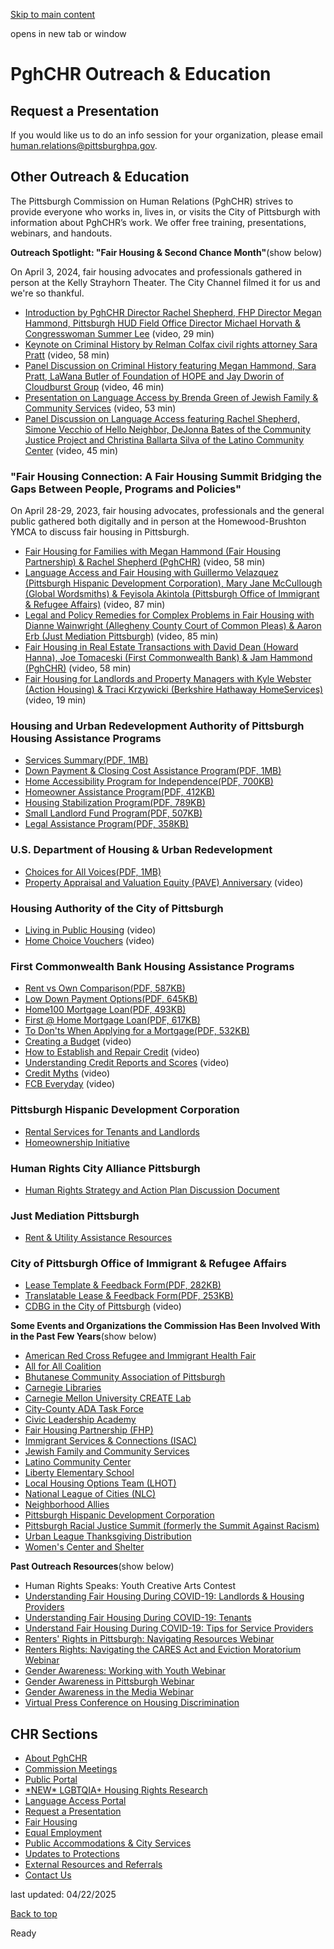 [Skip to main content](https://www.pittsburghpa.gov/City-Government/Boards-Authorities-Commissions/List-of-Boards-Authorities-Commissions/Commission-on-Human-Relations/Request-a-Presentation#main-content)

opens in new tab or window

# PghCHR Outreach & Education

## Request a Presentation

If you would like us to do an info session for your organization, please email human.relations@pittsburghpa.gov.

## Other Outreach & Education

The Pittsburgh Commission on Human Relations (PghCHR) strives to provide everyone who works in, lives in, or visits the City of Pittsburgh with information about PghCHR’s work. We offer free training, presentations, webinars, and handouts.

**Outreach Spotlight: "Fair Housing & Second Chance Month"**(show below)

On April 3, 2024, fair housing advocates and professionals gathered in person at the Kelly Strayhorn Theater. The City Channel filmed it for us and we're so thankful.

- [Introduction by PghCHR Director Rachel Shepherd, FHP Director Megan Hammond, Pittsburgh HUD Field Office Director Michael Horvath & Congresswoman Summer Lee](https://www.youtube.com/watch?v=aL3vdfCcBcI&t=1776s) (video, 29 min)
- [Keynote on Criminal History by Relman Colfax civil rights attorney Sara Pratt](https://www.youtube.com/watch?v=aL3vdfCcBcI&t=1776s) (video, 58 min)
- [Panel Discussion on Criminal History featuring Megan Hammond, Sara Pratt, LaWana Butler of Foundation of HOPE and Jay Dworin of Cloudburst Group](https://www.youtube.com/watch?v=aL3vdfCcBcI&t=5211s) (video, 46 min)
- [Presentation on Language Access by Brenda Green of Jewish Family & Community Services](https://www.youtube.com/watch?v=aL3vdfCcBcI&t=5211s) (video, 53 min)
- [Panel Discussion on Language Access featuring Rachel Shepherd, Simone Vecchio of Hello Neighbor, DeJonna Bates of the Community Justice Project and Christina Ballarta Silva of the Latino Community Center](https://youtu.be/aL3vdfCcBcI?si=Z_LF-ipXTfJELCet&t=11258) (video, 45 min)

### "Fair Housing Connection: A Fair Housing Summit Bridging the Gaps Between People, Programs and Policies"

On April 28-29, 2023, fair housing advocates, professionals and the general public gathered both digitally and in person at the Homewood-Brushton YMCA to discuss fair housing in Pittsburgh.

- [Fair Housing for Families with Megan Hammond (Fair Housing Partnership) & Rachel Shepherd (PghCHR)](https://youtu.be/eeBB32CF5SU) (video, 58 min)
- [Language Access and Fair Housing with Guillermo Velazquez (Pittsburgh Hispanic Development Corporation), Mary Jane McCullough (Global Wordsmiths) & Feyisola Akintola (Pittsburgh Office of Immigrant & Refugee Affairs)](https://youtu.be/jGYZ8ZpxlZM) (video, 87 min)
- [Legal and Policy Remedies for Complex Problems in Fair Housing with Dianne Wainwright (Allegheny County Court of Common Pleas) & Aaron Erb (Just Mediation Pittsburgh)](https://youtu.be/NXKnBc7cA8U) (video, 85 min)
- [Fair Housing in Real Estate Transactions with David Dean (Howard Hanna), Joe Tomaceski (First Commonwealth Bank) & Jam Hammond (PghCHR)](https://youtu.be/5YGqMsLVlXw) (video, 58 min)
- [Fair Housing for Landlords and Property Managers with Kyle Webster (Action Housing) & Traci Krzywicki (Berkshire Hathaway HomeServices)](https://youtu.be/yxbeoHOeiRw) (video, 19 min)

### Housing and Urban Redevelopment Authority of Pittsburgh Housing Assistance Programs

- [Services Summary(PDF, 1MB)](https://www.pittsburghpa.gov/files/assets/city/v/1/bac/documents/chr/education-amp-outreach/21412_ura_services_summary.pdf)
- [Down Payment & Closing Cost Assistance Program(PDF, 1MB)](https://www.pittsburghpa.gov/files/assets/city/v/1/bac/documents/chr/education-amp-outreach/21415_ura_down_payment__closing_cost_assistance_program.pdf)
- [Home Accessibility Program for Independence(PDF, 700KB)](https://www.pittsburghpa.gov/files/assets/city/v/1/bac/documents/chr/education-amp-outreach/21414_ura_home_accessibility_program_for_independence.pdf)
- [Homeowner Assistance Program(PDF, 412KB)](https://www.pittsburghpa.gov/files/assets/city/v/1/bac/documents/chr/education-amp-outreach/21413_ura_homeowner_assistance_program.pdf)
- [Housing Stabilization Program(PDF, 789KB)](https://www.pittsburghpa.gov/files/assets/city/v/1/bac/documents/chr/education-amp-outreach/21411_ura_housing_stabilization_program.pdf)
- [Small Landlord Fund Program(PDF, 507KB)](https://www.pittsburghpa.gov/files/assets/city/v/1/bac/documents/chr/education-amp-outreach/21410_ura_small_landlord_fund_program.pdf)
- [Legal Assistance Program(PDF, 358KB)](https://www.pittsburghpa.gov/files/assets/city/v/1/bac/documents/chr/education-amp-outreach/21408_ura_legal_assistance_program.pdf)

### U.S. Department of Housing & Urban Redevelopment

- [Choices for All Voices(PDF, 1MB)](https://www.pittsburghpa.gov/files/assets/city/v/1/bac/documents/chr/education-amp-outreach/21407_hud_choices_for_all_voices.pdf)
- [Property Appraisal and Valuation Equity (PAVE) Anniversary](https://www.youtube.com/watch?v=_7Osd-lbbXE) (video)

### Housing Authority of the City of Pittsburgh

- [Living in Public Housing](https://www.youtube.com/watch?v=x850CxvOuj4) (video)
- [Home Choice Vouchers](https://www.youtube.com/watch?v=9WIQbtMqkN0) (video)

### First Commonwealth Bank Housing Assistance Programs

- [Rent vs Own Comparison(PDF, 587KB)](https://www.pittsburghpa.gov/files/assets/city/v/1/bac/documents/chr/education-amp-outreach/21401_fcb_rent_vs._own_comparison.pdf)
- [Low Down Payment Options(PDF, 645KB)](https://www.pittsburghpa.gov/files/assets/city/v/1/bac/documents/chr/education-amp-outreach/21404_fcb_low_down_payment_options.pdf)
- [Home100 Mortgage Loan(PDF, 493KB)](https://www.pittsburghpa.gov/files/assets/city/v/1/bac/documents/chr/education-amp-outreach/21403_fcb_home100_mortgage_loan.pdf)
- [First @ Home Mortgage Loan(PDF, 617KB)](https://www.pittsburghpa.gov/files/assets/city/v/1/bac/documents/chr/education-amp-outreach/21402_fcb_first__home_mortgage_loan.pdf)
- [To Don'ts When Applying for a Mortgage(PDF, 532KB)](https://www.pittsburghpa.gov/files/assets/city/v/1/bac/documents/chr/education-amp-outreach/21400_fcb_to-donts_when_applying_for_a_mortgage.pdf)
- [Creating a Budget](https://www.youtube.com/watch?v=BMGNrFwOZKU) (video)
- [How to Establish and Repair Credit](https://www.youtube.com/watch?v=Wfs2JOKeL4k) (video)
- [Understanding Credit Reports and Scores](https://www.youtube.com/watch?v=M28C411kU3g) (video)
- [Credit Myths](https://www.youtube.com/watch?v=V9vGHdobo3E) (video)
- [FCB Everyday](https://www.youtube.com/watch?v=YRIroDZxCwg) (video)

### Pittsburgh Hispanic Development Corporation

- [Rental Services for Tenants and Landlords](https://phdcincubator.org/en/housing-initiative/)
- [Homeownership Initiative](https://phdcincubator.org/en/housing-initiative/homeownership/)

### Human Rights City Alliance Pittsburgh

- [Human Rights Strategy and Action Plan Discussion Document](https://chrome-extension//efaidnbmnnnibpcajpcglclefindmkaj/https://wiki.pghrights.mayfirst.org/images/d/de/Human_Rights_Housing_Strategy_and_Action_Plan_Discussion_Draft_April_2023.pdf)

### Just Mediation Pittsburgh

- [Rent & Utility Assistance Resources](https://www.justmediationpgh.org/_files/ugd/727ca7_b71f9cc07d39454a88754e51172dc7e3.pdf)

### City of Pittsburgh Office of Immigrant & Refugee Affairs

- [Lease Template & Feedback Form(PDF, 282KB)](https://www.pittsburghpa.gov/files/assets/city/v/1/bac/documents/chr/education-amp-outreach/21405_lease_template.pdf)
- [Translatable Lease & Feedback Form(PDF, 253KB)](https://www.pittsburghpa.gov/files/assets/city/v/1/bac/documents/chr/education-amp-outreach/21406_translatable_lease_feedback.pdf)
- [CDBG in the City of Pittsburgh](https://youtu.be/O1VctImoz_k) (video)

**Some Events and Organizations the Commission Has Been Involved With in the Past Few Years**(show below)

- [American Red Cross Refugee and Immigrant Health Fair](https://www.redcross.org/about-us/our-work/international-services/migration-and-refugee-crisis.html)
- [All for All Coalition](https://www.allforall.world/coalition)
- [Bhutanese Community Association of Pittsburgh](https://bcapgh.org/)
- [Carnegie Libraries](https://www.carnegielibrary.org/)
- [Carnegie Mellon University CREATE Lab](https://www.cmucreatelab.org/)
- [City-County ADA Task Force](https://www.pittsburghpa.gov/Resident-Services/ADA-Disability-Rights/City-County-Task-Force-on-Disability)
- [Civic Leadership Academy](https://www.pittsburghpa.gov/City-Government/Mayor/Youth-Civic-Leadership-Academy)
- [Fair Housing Partnership (FHP)](https://fhp.org/)
- [Immigrant Services & Connections (ISAC)](https://isacpittsburgh.org/)
- [Jewish Family and Community Services](https://www.jfcspgh.org/)
- [Latino Community Center](https://www.latinocommunitycenter.org/)
- [Liberty Elementary School](https://discoverpps.org/liberty)
- [Local Housing Options Team (LHOT)](https://www.alleghenycounty.us/Services/Human-Services-DHS/DHS-Advisory-Boards/Local-Housing-Options-Team)
- [National League of Cities (NLC)](https://www.nlc.org/)
- [Neighborhood Allies](https://neighborhoodallies.org/)
- [Pittsburgh Hispanic Development Corporation](https://www.phdcincubator.org/)
- [Pittsburgh Racial Justice Summit (formerly the Summit Against Racism)](https://pittsburghracialjusticesummit.org/)
- [Urban League Thanksgiving Distribution](https://ulpgh.org/)
- [Women's Center and Shelter](https://wcspittsburgh.org/)

**Past Outreach Resources**(show below)

- Human Rights Speaks: Youth Creative Arts Contest
- [Understanding Fair Housing During COVID-19: Landlords & Housing Providers](https://www.facebook.com/PghCHR/videos/1212111789205770/)
- [Understanding Fair Housing During COVID-19: Tenants](https://www.facebook.com/PghCHR/videos/627495374834927/)
- [Understand Fair Housing During COVID-19: Tips for Service Providers](https://www.facebook.com/PghCHR/videos/1122588981487968/)
- [Renters' Rights in Pittsburgh: Navigating Resources Webinar](https://www.facebook.com/PghCHR/videos/3835349549857957/)
- [Renters Rights: Navigating the CARES Act and Eviction Moratorium Webinar](https://www.facebook.com/PghCHR/videos/2123635174435208/)
- [Gender Awareness: Working with Youth Webinar](https://www.facebook.com/PghCHR/videos/349723029407910/)
- [Gender Awareness in Pittsburgh Webinar](https://us02web.zoom.us/rec/play/4yZd8icVeZWbX2qMj1MMese57bhHvemgr3Fd87xOMPZaTuLbj2LZTFSrVLZERG4wsyH1RRWqQ27iHhVs.siozPZWsnfX-59CY?continueMode=true&_x_zm_rtaid=TDGKIQexTN-fitE0mxsCzg.1616512619242.8d993fb3e6f63cb164f4a79585a4a2d9&_x_zm_rhtaid=312)
- [Gender Awareness in the Media Webinar](https://www.facebook.com/PghCHR/videos/3518268978189331/)
- [Virtual Press Conference on Housing Discrimination](https://www.facebook.com/PghCHR/videos/3469501126397837/?idorvanity=539290160065298)

## CHR Sections

- [About PghCHR](https://www.pittsburghpa.gov/City-Government/Boards-Authorities-Commissions/List-of-Boards-Authorities-Commissions/Commission-on-Human-Relations/About-PghCHR)
- [Commission Meetings](https://www.pittsburghpa.gov/City-Government/Boards-Authorities-Commissions/List-of-Boards-Authorities-Commissions/Commission-on-Human-Relations/Commission-Meetings)
- [Public Portal](https://www.pittsburghpa.gov/City-Government/Boards-Authorities-Commissions/List-of-Boards-Authorities-Commissions/Commission-on-Human-Relations/Public-Portal)
- [\*NEW\* LGBTQIA+ Housing Rights Research](https://www.pittsburghpa.gov/City-Government/Boards-Authorities-Commissions/List-of-Boards-Authorities-Commissions/Commission-on-Human-Relations/LGBTQIA-Housing-Rights-Research)
- [Language Access Portal](https://www.pittsburghpa.gov/City-Government/Boards-Authorities-Commissions/List-of-Boards-Authorities-Commissions/Commission-on-Human-Relations/Language-Access-Portal)
- [Request a Presentation](https://www.pittsburghpa.gov/City-Government/Boards-Authorities-Commissions/List-of-Boards-Authorities-Commissions/Commission-on-Human-Relations/Request-a-Presentation)
- [Fair Housing](https://www.pittsburghpa.gov/City-Government/Boards-Authorities-Commissions/List-of-Boards-Authorities-Commissions/Commission-on-Human-Relations/Fair-Housing)
- [Equal Employment](https://www.pittsburghpa.gov/City-Government/Boards-Authorities-Commissions/List-of-Boards-Authorities-Commissions/Commission-on-Human-Relations/Equal-Employment)
- [Public Accommodations & City Services](https://www.pittsburghpa.gov/$b9015858-988c-48a4-9473-7c1903df083e4$/City-Government/Boards-Authorities-Commissions/List-of-Boards-Authorities-Commissions/Commission-on-Human-Relations/Public-Accommodations-City-Services)
- [Updates to Protections](https://www.pittsburghpa.gov/City-Government/Boards-Authorities-Commissions/List-of-Boards-Authorities-Commissions/Commission-on-Human-Relations/Updates-to-Protections)
- [External Resources and Referrals](https://www.pittsburghpa.gov/City-Government/Boards-Authorities-Commissions/List-of-Boards-Authorities-Commissions/Commission-on-Human-Relations/External-Resources-and-Referrals)
- [Contact Us](https://www.pittsburghpa.gov/City-Government/Boards-Authorities-Commissions/List-of-Boards-Authorities-Commissions/Commission-on-Human-Relations/Contact-Us)

last updated: 04/22/2025

[Back to top](https://www.pittsburghpa.gov/City-Government/Boards-Authorities-Commissions/List-of-Boards-Authorities-Commissions/Commission-on-Human-Relations/Request-a-Presentation#body-top)

Ready
